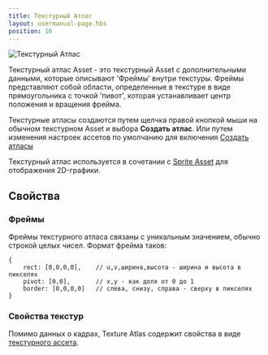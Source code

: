 ```yaml
---
title: Текстурный Атлас
layout: usermanual-page.hbs
position: 16
---
```


![Текстурный Атлас][1]

Текстурный атлас Asset - это текстурный Asset с дополнительными данными, которые описывают 'Фреймы' внутри текстуры. Фреймы представляют собой области, определенные в текстуре в виде прямоугольника с точкой 'пивот', которая устанавливает центр положения и вращения фрейма.

Текстурные атласы создаются путем щелчка правой кнопкой мыши на обычном текстурном Asset и выбора **Создать атлас**. Или путем изменения настроек ассетов по умолчанию для включения [Создать атласы][3]

Текстурный атлас используется в сочетании с [Sprite Asset][4] для отображения 2D-графики.

## Свойства

### Фреймы

Фреймы текстурного атласа связаны с уникальным значением, обычно строкой целых чисел. Формат фрейма таков:

```
{
    rect: [0,0,0,0],    // u,v,ширина,высота - ширина и высота в пикселях
    pivot: [0,0],       // x,y - как доля от 0 до 1
    border: [0,0,0,0]   // слева, снизу, справа - сверху в пикселях
}
```

### Свойства текстур

Помимо данных о кадрах, Texture Atlas содержит свойства в виде [текстурного ассета][2].

[1]: /images/user-manual/assets/texture-atlas/texture-atlas.jpg
[2]: /user-manual/assets/textures
[3]: /user-manual/designer/settings#create-atlases
[4]: /user-manual/assets/sprites
